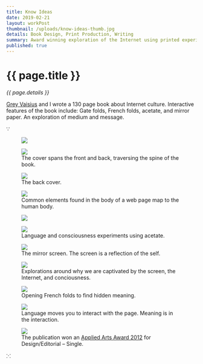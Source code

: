 ```yaml
---
title: Know Ideas
date: 2019-02-21
layout: workPost
thumbnail: /uploads/know-ideas-thumb.jpg
details: Book Design, Print Production, Writing
summary: Award winning exploration of the Internet using printed experiments.
published: true
---
```

<div class="mw-900  bp1-u-textAlign-center  u-mar-auto  u-mar-b05">
    <h1 class="u-noMargin u-mar-b01">{{ page.title }}</h1>
    <p class="as-h5  u-mar-b05"><em>{{ page.details }}</em></p>
    <p class="as-h3" style="max-width: 100%;"><a href="http://greyvy.com/" target="_blank">Grey Vaisius</a> and I wrote a 130 page book about Internet culture. Interactive features of the book include: Gate folds, French folds, acetate, and mirror paper. An exploration of medium and message.</p>
    <p class="as-h5  u-mar-b05">&#8757;</p>
</div>
<figure>
    <img src="/uploads/kiscroll.jpg"/>
</figure>

<figure>
    <img src="/uploads/ki4-1024x682.jpg"/>
    <figcaption>The cover spans the front and back, traversing the spine of the book.</figcaption>
</figure>

<figure>
    <img src="/uploads/ki5-1024x682.jpg"/>
    <figcaption>The back cover.</figcaption>
</figure>

<figure>
    <img src="/uploads/ki10-1024x682.jpg"/>
    <figcaption>Common elements found in the body of a web page map to the human body.</figcaption>
</figure>

<figure>
    <img src="/uploads/ki11-1024x682.jpg"/>
</figure>

<figure>
    <img src="/uploads/ki9-1024x682.jpg"/>
    <figcaption>Language and consciousness experiments using acetate.</figcaption>
</figure>

<figure>
    <img src="/uploads/ki14-1024x682.jpg"/>
    <figcaption>The mirror screen. The screen is a reflection of the self.</figcaption>
</figure>

<figure>
    <img src="/uploads/ki12-1024x682.jpg"/>
    <figcaption>Explorations around why we are captivated by the screen, the Internet, and conciousness.</figcaption>
</figure>

<figure>
    <img src="/uploads/ki8-1024x682.jpg"/>
    <figcaption>Opening French folds to find hidden meaning.</figcaption>
</figure>

<figure>
    <img src="/uploads/ki7-1024x682.jpg"/>
    <figcaption>Language moves you to interact with the page. Meaning is in the interaction.</figcaption>
</figure>

<figure>
    <img src="/uploads/kiAwards.jpg"/>
    <figcaption>The publication won an <a href="http://www.appliedartsmag.com/winners_gallery/student/?id=981&year=2012&clip=1" target="_blank">Applied Arts Award 2012</a> for Design/Editorial – Single.</figcaption>
</figure>
<p class="u-mar-b05  u-textAlign-center u-mar-b05">&#8281;</p>
